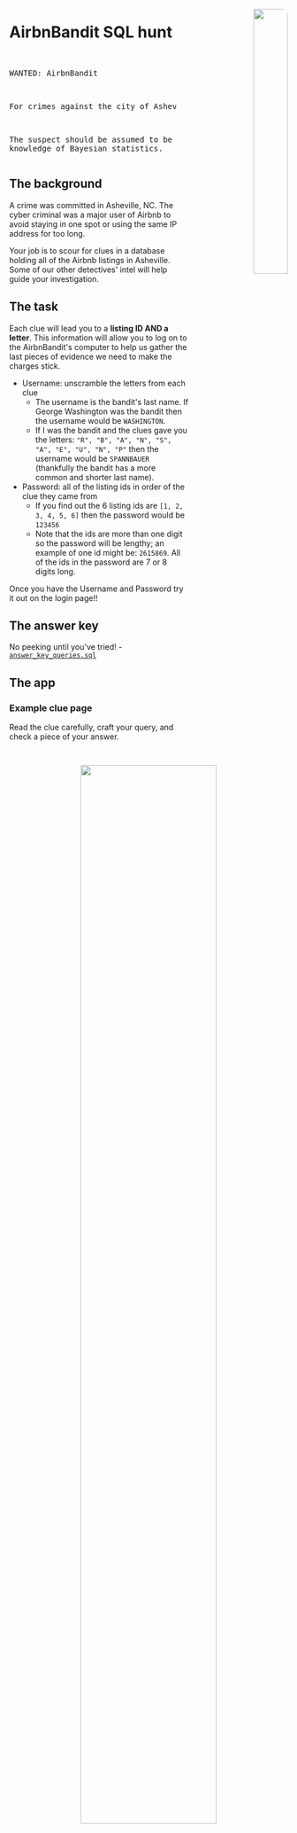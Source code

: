 <p align="right">
  <img src="./www/md_imgs/hoodie-hacker-laptop.png" width="35%" style = "border-radius:10px" align="right">
</p>


# AirbnBandit SQL hunt

<div style="width:60%;">
<pre>


WANTED: AirbnBandit

For crimes against the city of Asheville.

The suspect should be assumed to be dangerous and
armed with the knowledge of Bayesian statistics.
</pre>
</div>

## The background

A crime was committed in Asheville, NC.  The cyber criminal was a major user of Airbnb to avoid staying in one spot or using the same IP address for too long.

Your job is to scour for clues in a database holding all of the Airbnb listings in Asheville.  Some of our other detectives' intel will help guide your investigation.

## The task

Each clue will lead you to a **listing ID AND a letter**.  This information will allow you to log on to the AirbnBandit's computer to help us gather the last pieces of evidence we need to make the charges stick.

* Username: unscramble the letters from each clue
  * The username is the bandit's last name. If George Washington was the bandit then the username would be `WASHINGTON`.
  * If I was the bandit and the clues gave you the letters: `"R", "B", "A", "N", "S", "A", "E", "U", "N", "P"` then the username would be `SPANNBAUER` (thankfully the bandit has a more common and shorter last name).
* Password: all of the listing ids in order of the clue they came from
  * If you find out the 6 listing ids are `[1, 2, 3, 4, 5, 6]` then the password would be `123456`
  * Note that the ids are more than one digit so the password will be lengthy; an example of one id might be: `2615869`.  All of the ids in the password are 7 or 8 digits long.

Once you have the Username and Password try it out on the login page!!

## The answer key

No peeking until you've tried! - [`answer_key_queries.sql`](answer_key_queries.sql)

## The app

### Example clue page

Read the clue carefully, craft your query, and check a piece of your answer.

<p align="center">
 <img src="./readme/example-clue-page.png" width="70%" style = "border-radius:10px" align="center">
</p>


### Example login attempt

Once you've discovered the username and password test them on the login page.  You'll get a response via gif if you've been successful.

<p align="center">
 <img src="./readme/example-login-page.png" width="70%" style = "border-radius:10px" align="center">
</p>

<p align="right">
  <img src="./www/md_imgs/database-laptop.png" width="35%" style = "border-radius:10px" align="right">
</p>

## SQL resources

First things first, this is not a SQL tutorial! Here are links to various SQL notes, activities, etc.

* Free stuff!
  * [A SQL cheatsheet from learnsql.com](https://learnsql.com/blog/sql-basics-cheat-sheet/sql-basics-cheat-sheet-a4.pdf)
  * [Adam S. notes from another SQL workshop](https://drive.google.com/file/d/1JxDmLWsSaiGeqZd8sgz_FcfeWjNIeFbg/view)
  * [Quick bite-sized learning from w3schools.com](https://www.w3schools.com/sql/)
  * [Longer form tutorial from sqlbolt.com](https://sqlbolt.com/)
  * [Longer form tutorial from selectstarsql.com](https://selectstarsql.com/)
  * [SQL murder mystery!! (from knightlab.com)](https://mystery.knightlab.com/)
    * This wonderful resource is the inspo for this activity
  * Practice prompts: [codewars.com](codewars.com), [leetcode.com](leetcode.com), [hackerrank.com](hackerrank.com), & more
* Not free..
  * [DataQuest SQL courses](https://www.dataquest.io/path/sql-skills/)
  * [DataCamp SQL courses](datacamp.com/learn/sql)
    * If you're a student in UTK's BAS dept, we often have subscriptions available at the start of each semester

## About the data

### Data source

Available tables hold information about Airbnb listings in Asheville, North Carolina.

Downloaded from http://insideairbnb.com/get-the-data/ (files downloaded: `calendar.csv.gz`, `reviews.csv.gz`, & `listings.csv.gz`)

Data extract created 2023-03-19.

### Table relationships

<p align="center">
  <img src="./www/md_imgs/database-diagram.jpg" width="85%" style = "border-radius:10px">
</p>


### Table names and columns

#### `calendar`

* listing_id
* cal_date
* available
* price
* adjusted_price
* minimum_nights
* maximum_nights

#### `reviews`

* listing_id
* id
* review_date
* reviewer_id
* reviewer_name
* comments

#### `listings` - most clues use only this table

* id
* listing_url
* scrape_id
* last_scraped
* source
* name
* description
* neighborhood_overview
* picture_url
* host_id
* host_url
* host_name
* host_since
* host_location
* host_about
* host_response_time
* host_response_rate
* host_acceptance_rate
* host_is_superhost
* host_thumbnail_url
* host_picture_url
* host_neighbourhood
* host_listings_count
* host_total_listings_count
* host_verifications
* host_has_profile_pic
* host_identity_verified
* neighbourhood
* neighbourhood_cleansed
* neighbourhood_group_cleansed
* latitude
* longitude
* property_type
* room_type
* accommodates
* bathrooms
* bathrooms_text
* bedrooms
* beds
* amenities
* price
* minimum_nights
* maximum_nights
* minimum_minimum_nights
* maximum_minimum_nights
* minimum_maximum_nights
* maximum_maximum_nights
* minimum_nights_avg_ntm
* maximum_nights_avg_ntm
* calendar_updated
* has_availability
* availability_30
* availability_60
* availability_90
* availability_365
* calendar_last_scraped
* number_of_reviews
* number_of_reviews_ltm
* number_of_reviews_l30d
* first_review
* last_review
* review_scores_rating
* review_scores_accuracy
* review_scores_cleanliness
* review_scores_checkin
* review_scores_communication
* review_scores_location
* review_scores_value
* license
* instant_bookable
* calculated_host_listings_count
* calculated_host_listings_count_entire_homes
* calculated_host_listings_count_private_rooms
* calculated_host_listings_count_shared_rooms
* reviews_per_month